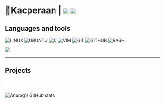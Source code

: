# 🐤Kacperaan | ![](https://komarev.com/ghpvc/?username=kacperaan&style=for-the-badge) ![](https://img.shields.io/badge/sponsor-30363D?style=for-the-badge&logo=GitHub-Sponsors&logoColor=#white)
## Languages and tools
![LINUX](https://img.shields.io/badge/Linux-FCC624?style=for-the-badge&logo=linux&logoColor=black)
![UBUNTU](https://img.shields.io/badge/Ubuntu-E95420?style=for-the-badge&logo=ubuntu&logoColor=white)
![C](https://img.shields.io/badge/C-00599C?style=for-the-badge&logo=c&logoColor=white)
![VIM](https://img.shields.io/badge/VIM-%2311AB00.svg?&style=for-the-badge&logo=vim&logoColor=white)
![GIT](https://img.shields.io/badge/GIT-E44C30?style=for-the-badge&logo=git&logoColor=white)
![GITHUB](https://img.shields.io/badge/GitHub-100000?style=for-the-badge&logo=github&logoColor=white)
![BASH](https://img.shields.io/badge/Shell_Script-121011?style=for-the-badge&logo=gnu-bash&logoColor=white)

![](https://github-readme-stats.vercel.app/api/top-langs/?username=kacperaan&theme=blue-green)
___
## Projects
<a href="https://github.com/corsum/rhaddon/"><img src="https://github.com/corsum/rhaddon/blob/main/branding/logo-white.png" width="5%"></a>

 ![Anurag's GitHub stats](https://github-readme-stats.vercel.app/api?username=kacperaan&show_icons=true&theme=dark)
